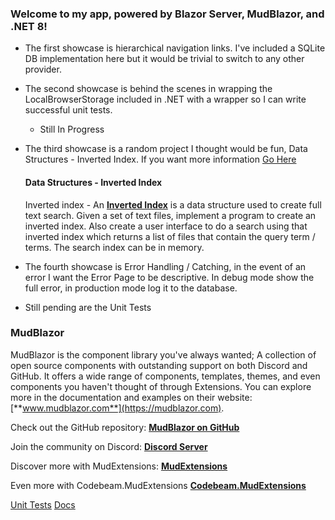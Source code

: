 ### Welcome to my app, powered by Blazor Server, MudBlazor, and .NET 8!

- The first showcase is hierarchical navigation links. I've included a SQLite DB implementation here but it would be trivial to switch to any other provider.

- The second showcase is behind the scenes in wrapping the LocalBrowserStorage included in .NET with a wrapper so I can write successful unit tests.
  - Still In Progress

- The third showcase is a random project I thought would be fun, Data Structures - Inverted Index. If you want more information [Go Here](https://github.com/karan/Projects)

    #### Data Structures - Inverted Index
    Inverted index - An [**Inverted Index**](https://en.wikipedia.org/wiki/Inverted_index) is a data structure used to create full text search. Given a set of text files, implement a program to create an inverted index. Also create a user interface to do a search using that inverted index which returns a list of files that contain the query term / terms. The search index can be in memory.

- The fourth showcase is Error Handling / Catching, in the event of an error I want the Error Page to be descriptive. In debug mode show the full error, in production mode log it to the database.

- Still pending are the Unit Tests

### MudBlazor

MudBlazor is the component library you've always wanted; A collection of open source components with outstanding support on both Discord and GitHub. It offers a wide range of components, templates, themes, and even components you haven't thought of through Extensions. You can explore more in the documentation and examples on their website: [**www.mudblazor.com**](https://mudblazor.com).

Check out the GitHub repository:
[**MudBlazor on GitHub**](https://github.com/MudBlazor/MudBlazor/)

Join the community on Discord:
[**Discord Server**](https://discord.gg/mudblazor)

Discover more with MudExtensions:
[**MudExtensions**](https://mudex.org)

Even more with Codebeam.MudExtensions
[**Codebeam.MudExtensions**](https://codebeam-mudextensions.pages.dev/)

[Unit Tests](./tests/README.md)
[Docs](./docs/README.md)